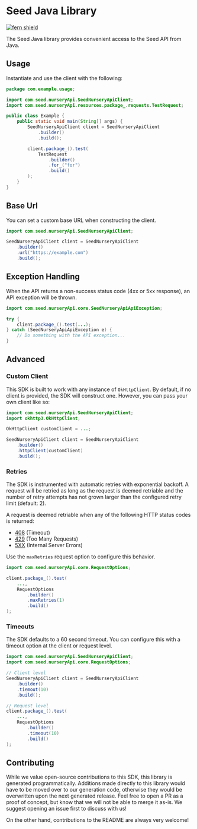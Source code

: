 # Seed Java Library

[![fern shield](https://img.shields.io/badge/%F0%9F%8C%BF-Built%20with%20Fern-brightgreen)](https://buildwithfern.com?utm_source=github&utm_medium=github&utm_campaign=readme&utm_source=Seed%2FJava)

The Seed Java library provides convenient access to the Seed API from Java.

## Usage

Instantiate and use the client with the following:

```java
package com.example.usage;

import com.seed.nurseryApi.SeedNurseryApiClient;
import com.seed.nurseryApi.resources.package_.requests.TestRequest;

public class Example {
    public static void main(String[] args) {
        SeedNurseryApiClient client = SeedNurseryApiClient
            .builder()
            .build();

        client.package_().test(
            TestRequest
                .builder()
                .for_("for")
                .build()
        );
    }
}
```

## Base Url

You can set a custom base URL when constructing the client.

```java
import com.seed.nurseryApi.SeedNurseryApiClient;

SeedNurseryApiClient client = SeedNurseryApiClient
    .builder()
    .url("https://example.com")
    .build();
```

## Exception Handling

When the API returns a non-success status code (4xx or 5xx response), an API exception will be thrown.

```java
import com.seed.nurseryApi.core.SeedNurseryApiApiException;

try {
    client.package_().test(...);
} catch (SeedNurseryApiApiException e) {
    // Do something with the API exception...
}
```

## Advanced

### Custom Client

This SDK is built to work with any instance of `OkHttpClient`. By default, if no client is provided, the SDK will construct one. 
However, you can pass your own client like so:

```java
import com.seed.nurseryApi.SeedNurseryApiClient;
import okhttp3.OkHttpClient;

OkHttpClient customClient = ...;

SeedNurseryApiClient client = SeedNurseryApiClient
    .builder()
    .httpClient(customClient)
    .build();
```

### Retries

The SDK is instrumented with automatic retries with exponential backoff. A request will be retried as long
as the request is deemed retriable and the number of retry attempts has not grown larger than the configured
retry limit (default: 2).

A request is deemed retriable when any of the following HTTP status codes is returned:

- [408](https://developer.mozilla.org/en-US/docs/Web/HTTP/Status/408) (Timeout)
- [429](https://developer.mozilla.org/en-US/docs/Web/HTTP/Status/429) (Too Many Requests)
- [5XX](https://developer.mozilla.org/en-US/docs/Web/HTTP/Status/500) (Internal Server Errors)

Use the `maxRetries` request option to configure this behavior.

```java
import com.seed.nurseryApi.core.RequestOptions;

client.package_().test(
    ...,
    RequestOptions
        .builder()
        .maxRetries(1)
        .build()
);
```

### Timeouts

The SDK defaults to a 60 second timeout. You can configure this with a timeout option at the client or request level.

```java
import com.seed.nurseryApi.SeedNurseryApiClient;
import com.seed.nurseryApi.core.RequestOptions;

// Client level
SeedNurseryApiClient client = SeedNurseryApiClient
    .builder()
    .tiemout(10)
    .build();

// Request level
client.package_().test(
    ...,
    RequestOptions
        .builder()
        .timeout(10)
        .build()
);
```

## Contributing

While we value open-source contributions to this SDK, this library is generated programmatically.
Additions made directly to this library would have to be moved over to our generation code,
otherwise they would be overwritten upon the next generated release. Feel free to open a PR as
a proof of concept, but know that we will not be able to merge it as-is. We suggest opening
an issue first to discuss with us!

On the other hand, contributions to the README are always very welcome!